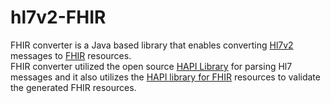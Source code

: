 # hl7v2-FHIR

FHIR converter is a Java based library that enables converting [Hl7v2](https://www.hl7.org/implement/standards/product_section.cfm?section=13) messages to [FHIR](https://hl7.org/FHIR/) resources.<br>
FHIR converter utilized the open source  [HAPI Library](https://hapifhir.github.io/hapi-hl7v2/) for parsing Hl7 messages and it also utilizes the [HAPI library for FHIR](https://hapifhir.io/) resources to validate the generated FHIR resources.






